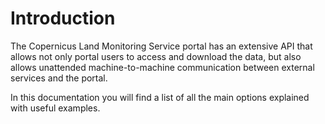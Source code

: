 # Introduction

The Copernicus Land Monitoring Service portal has an extensive API that allows not only
portal users to access and download the data, but also allows unattended machine-to-machine
communication between external services and the portal.

In this documentation you will find a list of all the main options explained with useful
examples.
